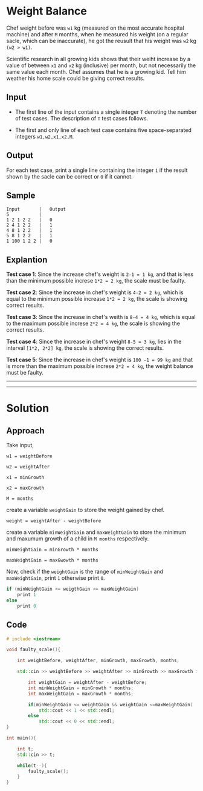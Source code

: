 # Weight Balance

Chef weight before was `w1` kg (measured on the most accurate hospital machine) and after `M` months, when he measured his weight (on a regular sacle, which can be inaccurate), he got the reusult that his weight was `w2` kg `(w2 > w1)`.

Scientific research in all growing kids shows that their weiht increase by a value of between `x1` and `x2` kg (inclusive) per month, but not necessarily the same value each month. Chef assumes that he is a growing kid. Tell him weather his home scale could be giving correct results.


## Input 

* The first line of the input contains a single integer `T` denoting the number of test cases. The description of `T` test cases follows.

* The first and only line of each test case contains five space-separated integers `w1,w2,x1,x2,M`.


## Output

For each test case, print a single line containing the integer `1` if the result shown by the sacle can be correct or `0` if it cannot.

## Sample 

```
Input       |   Output
5           |       
1 2 1 2 2   |   0   
2 4 1 2 2   |   1   
4 8 1 2 2   |   1
5 8 1 2 2   |   1
1 100 1 2 2 |   0
```

## Explantion

**Test case 1**: Since the increase chef's weight is `2-1 = 1 kg`, and that is less than the minimum possible increse `1*2 = 2 kg`, the scale must be faulty.

**Test case 2**: Since the increase in chef's weight is `4-2 = 2 kg`, which is equal to the minimum possible increase `1*2 = 2 kg`, the scale is showing correct results.

**Test case 3**: Since the increase in chef's weith is `8-4 = 4 kg`, which is equal to the maximum possible increse `2*2 = 4 kg`, the scale is showing the correct results.

**Test case 4**: Since the increase in chef's weight `8-5 = 3 kg`, lies in the interval `[1*2, 2*2] kg`, the scale is showing the correct results.

**Test case 5**: Since the increase in chef's weight is `100 -1 = 99 kg` and that is more than the maximum possible increse `2*2 = 4 kg`, the weight balance must be faulty.

----------------
----------------

# Solution 

## Approach 

Take input,

`w1 = weightBefore`

`w2 = weightAfter`

`x1 = minGrowth`

`x2 = maxGrowth`

`M = months`


create a variable `weightGain` to store the weight gained by chef.

`weight = weightAfter - weightBefore`

create a variable `minWeightGain` and `maxWeightGain` to store the minimum and maxumum growth of a child in `M months` respectively.

`minWeightGain = minGrowth * months`

`maxWeightGain = maxGwowth * months`


Now, check if the `weightGain` is the range of `minWeightGain` and `maxWeightGain`, print `1` otherwise print `0`.

```cpp
if (minWeightGain <= weigthGain <= maxWeightGain)
    print 1
else
    print 0
```


## Code 

```cpp
# include <iostream>

void faulty_scale(){

    int weightBefore, weightAfter, minGrowth, maxGrowth, months;

    std::cin >> weightBefore >> weightAfter >> minGrowth >> maxGrowth >> months;

        int weightGain = weightAfter - weightBefore;
        int minWeightGain = minGrowth * months;
        int maxWeightGain = maxGrowth * months;

        if(minWeightGain <= weightGain && weightGain <=maxWeightGain)
            std::cout << 1 << std::endl;
        else    
            std::cout << 0 << std::endl;
}

int main(){

    int t;
    std::cin >> t;

    while(t--){
        faulty_scale();
    }
}
```

